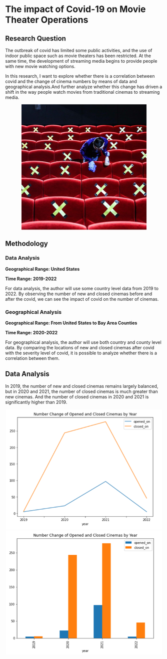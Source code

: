 # The impact of Covid-19 on Movie Theater Operations

## Research Question

The outbreak of covid has limited some public activities, and the use of indoor public space such as movie theaters has been restricted. At the same time, the development of streaming media begins to provide people with new movie watching options.

In this research, I want to explore whether there is a correlation between covid and the change of cinema numbers by means of data and geographical analysis.And further analyze whether this change has driven a shift in the way people watch movies from traditional cinemas to streaming media.

<div align=center><img width="400" src="/image/00.jpg"/></div>

## Methodology

### Data Analysis

**Geographical Range: United States**

**Time Range: 2019-2022**

For data analysis, the author will use some country level data from 2019 to 2022. By observing the number of new and closed cinemas before and after the covid, we can see the impact of covid on the number of cinemas.

### Geographical Analysis

**Geographical Range: From United States to Bay Area Counties**

**Time Range: 2020-2022**

For geographical analysis, the author will use both country and county level data. By comparing the locations of new and closed cinemas after covid with the severity level of covid, it is possible to analyze whether there is a correlation between them.

## Data Analysis

In 2019, the number of new and closed cinemas remains largely balanced, but in 2020 and 2021, the number of closed cinemas is much greater than new cinemas. And the number of closed cinemas in 2020 and 2021 is significantly higher than 2019. 

<div align=center><img width="500" src="https://github.com/rongshan1005/CYPLAN255-final_project-cinema_covid/blob/gh-pages/image/01.png"/></div>

<div align=center><img width="500" src="https://github.com/rongshan1005/CYPLAN255-final_project-cinema_covid/blob/gh-pages/image/02.png"/></div>
